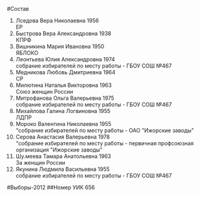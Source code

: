 #Состав
1. Лседова Вера Николаевна 1956   
    ЕР
2. Быстрова Вера Александровна 1938   
    КПРФ
3. Вишникина Мария Ивановна 1950   
    ЯБЛОКО
4. Леонтьева Юлия Александровна 1974   
    собрание избирателей по месту работы - ГБОУ СОШ №467
5. Медникова Любовь Дмитриевна 1964   
    СР
6. Милютина Наталья Викторовна 1963   
    Союз женщин России
7. Митрофанова Ольга Валерьевна 1975   
    собрание избирателей по месту работы - ГБОУ СОШ №467
8. Михайлова Галина Логвиновна 1955   
    ЛДПР
9. Мороко Валентина Николаевна 1955   
    "собрание избирателей по месту работы - ОАО "Ижорские заводы"
10. Серова Анастасия Валерьевна 1978   
    "собрание избирателей по месту работы - первичная профсоюзная организация "Ижорские заводы"
11. Шу.меева Тамара Анатольевна 1963   
    За женщин России
12. Якунина Людмила Васильевна 1955   
    собрание избирателей по месту работы - ГБОУ СОШ №467

#Выборы-2012
##Номер УИК
656
